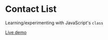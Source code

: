 # Contact List

Learning/experimenting with JavaScript's `class`

[Live demo]('https://nominalaeon.github.io/contact-list/')